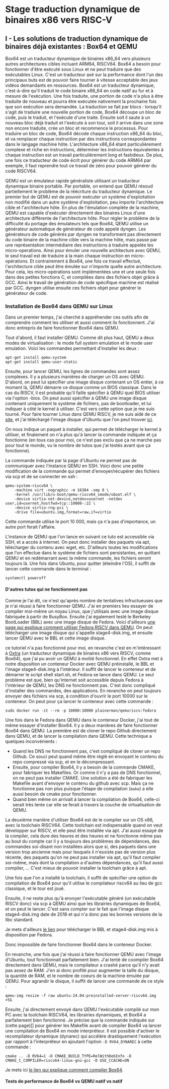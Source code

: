 # Stage traduction dynamique de binaires x86 vers RISC-V

## I - Les solutions de traduction dynamique de binaires déjà existantes : Box64 et QEMU

Box64 est un traducteur dynamique de binaires x86_64 vers plusieurs autres architectures cibles incluant ARM64, RISCV64. Box64 a besoin pour fonctionner d'être exécuté sous Linux et ne peut traduire que des exécutables Linux. C'est un traducteur axé sur la performance dont l'un des principaux buts est de pouvoir faire tourner à vitesse acceptable des jeux vidéos demandants en ressources.
Box64 est un traducteur dynamique, c'est-à-dire qu'il traduit le code binaire x86_64 en code natif au fur et à mesure de l'exécution. Une fois traduite, une portion de code n'a plus à être traduite de nouveau et pourra être exécutée nativement la prochaine fois que son exécution sera demandée. La traduction se fait par blocs : lorsqu'il s'agit de traduire une nouvelle portion de code, Box64 découpe un bloc de code, puis le traduit, et l'exécute d'une traite. Ensuite soit il saute à un nouveau bloc déjà traduit et l'exécute à son tour, soit il arrive dans une zone non encore traduite, crée un bloc et recommence le processus.
Pour traduire un bloc de code, Box64 décode chaque instruction x86_64 du bloc, et va remplacer chaque instruction par des instructions correspondantes dans le langage machine hôte. L'architecture x86_64 étant particulièrement complexe et riche en instructions, déterminer les instructions équivalentes à chaque instruction est un travail particulièrement long et fastidieux.
De plus, une fois ce traducteur de code écrit pour générer du code ARM64 par exemple, il faut reprendre tout ce travail de zéro pour pouvoir générer du code RISCV64.


QEMU est un émulateur rapide généraliste utilisant un traducteur dynamique binaire portable. Par portable, on entend que QEMU résoud partiellement le problème de la réécriture du traducteur dynamique.
Le premier but de QEMU est de pouvoir exécuter un système d'exploitation non modifié dans un autre système d'exploitation, peu importe l'architecture cible et l'architecture hôte.
En plus de l'émulation complète de la machine, QEMU est capable d'exécuter directement des binaires Linux d'une architecture différente de l'architecture hôte.
Pour régler le problème de la difficulté du portage des émulateurs tels que Box64, QEMU utilise un générateur automatique de générateur de code appelé dyngen. Les générateurs de code générés par dyngen ne transforment pas directement du code binaire de la machine cible vers la machine hôte, mais passe par une représentation intermédiaire des instructions à traduire appelée les micro-operations. 
Ainsi pour émuler une nouvelle architecture avec QEMU, le seul travail est de traduire à la main chaque instruction en micro-opérations. Et contrairement à Box64, une fois ce travail effectué, l'architecture cible peut être émulée sur n'importe quelle autre architecture.
Pour cela, les micro-opérations sont implémentées une et une seule fois dans des petites fonctions C, et compilées dans des fichiers objet grâce à GCC. Ainsi le travail de génération de code spécifique machine est réalisé par GCC. dyngen utilise ensuite ces fichiers objet pour générer le générateur de code.

### Installation de Box64 dans QEMU sur Linux
Dans un premier temps, j'ai cherché à appréhender ces outils afin de comprendre comment les utiliser et aussi comment ils fonctionnent. J'ai donc entrepris de faire fonctionner Box64 dans QEMU.

Tout d'abord, il faut installer QEMU. Comme dit plus haut, QEMU a deux modes de virtualisation : le mode full system emulation et le mode user emulation. Voici les commandes permettant d'installer les deux :
```
apt-get install qemu-system
apt-get install qemu-user-static
```

Ensuite, pour lancer QEMU, les lignes de commandes sont assez complexes. Il y a plusieurs manières de charger un OS avec QEMU. D'abord, on peut lui spécifier une image disque contenant un OS entier, à ce moment là, QEMU démarre ce disque comme un BIOS classique. Dans le cas du RISCV, il est probable qu'il faille spécifier à QEMU quel BIOS utiliser via l'option -bios.
On peut aussi spécifier à QEMU une image disque contenant uniquement le système de fichiers, pas de bootloader, et lui indiquer à côté le kernel à utiliser. C'est vers cette option que je me suis tourné.
Pour faire tourner Linux dans QEMU RISCV, je me suis aidé de ce [site](https://canonical-ubuntu-boards.readthedocs-hosted.com/en/latest/how-to/qemu-riscv/), et j'ai téléchargé l'image disque d'Ubuntu que l'on peut trouver [ici](https://ubuntu.com/download/risc-v).

On nous indique un paquet à installer, qui permet de télécharger le kernel à utiliser, et finalement on n'a plus qu'à lancer la commande indiquée et ça fonctionne (en tous cas pour moi, ce n'est pas exclu que ça ne marche pas pour tout le monde, vu le nombre de tutos que j'ai testés avant que ça fonctionne).

La commande indiquée par la page d'Ubuntu ne permet pas de communiquer avec l'instance QEMU en SSH. Voici donc une petite modification de la commande qui permet d'envoyer/récupérer des fichiers via scp et de se connecter en ssh : 
```
qemu-system-riscv64 \
    -machine virt -nographic -m 16384 -smp 8 \
    -kernel /usr/lib/u-boot/qemu-riscv64_smode/uboot.elf \
    -device virtio-net-device,netdev=usernet -netdev user,id=usernet,hostfwd=tcp::10000-:22 \
    -device virtio-rng-pci \
    -drive file=ubuntu.img,format=raw,if=virtio
```
Cette commande utilise le port 10 000, mais ça n'a pas d'importance, un autre port ferait l'affaire.

L'instance de QEMU que l'on lance en suivant ce tuto est accessible via SSH, et a accès à internet. On peut donc installer des paquets via apt, télécharger du contenu avec wget, etc. D'ailleurs toutes les modifications que l'on effectue dans le système de fichiers sont persistantes, en quittant QEMU et en redémarrant avec la même commande, les fichiers seront toujours là.
Une fois dans Ubuntu, pour quitter (éteindre l'OS), il suffit de lancer cette commande dans le terminal :
```
systemctl poweroff
```

#### D'autres tutos qui ne fonctionnent pas

Comme je l'ai dit, ce n'est qu'après nombre de tentatives infructueuses que je n'ai réussi à faire fonctionner QEMU.
J'ai en premiers lieu essayer de compiler moi-même un noyau Linux, que j'utilisais avec une image disque fabriquée à partir de BusyBox. Ensuite j'ai également testé le Berkeley BootLoader (BBL) avec une image disque de Fedora. Voici d'ailleurs [une page qui explique comment utiliser Fedora RISCV dans QEMU](https://fedorapeople.org/groups/risc-v/disk-images/readme.txt).
On peut télécharger une image disque qui s'appelle stage4-disk.img, et ensuite lancer QEMU avec le BBL et cette image disque.

ce tutoriel n'a pas fonctionné pour moi, en revanche c'est en m'intéressant à [Oxtra]([Oxtra](https://github.com/oxtra/oxtra)) (un traducteur dynamique de binaires x86 vers RISCV, comme Box64), que j'ai pu avoir un QEMU à moitié fonctionnel. En effet Oxtra met à notre disposition un conteneur Docker avec QEMU préinstallé, le BBL et l'image stage4-disk.img à l'intérieur. Il suffit de lancer le conteneur et de démarrer le script shell start.sh, et Fedora se lance dans QEMU. Le seul problème est que, bien qu'internet soit accessible depuis Fedora à l'intérieur de QEMU, les DNS ne fonctionnent pas. C'est donc compliqué d'installer des commandes, des applications. En revanche on peut toujours envoyer des fichiers via scp, à condition d'ouvrir le port 10000 sur le conteneur. On peut pour ça lancer le conteneur avec cette commande :
```
sudo docker run -it --rm -p 10000:10000 plainerman/qemuriscv:fedora
```

Une fois dans le Fedora dans QEMU dans le conteneur Docker, j'ai tout de même essayer d'installer Box64. Il y a deux manières de faire fonctionner Box64 dans QEMU. La première est de cloner le repo Github directement dans QEMU, et de lancer la compilation dans QEMU. Cette technique a quelques inconvénients :
- Quand les DNS ne fonctionnent pas, c'est compliqué de cloner un repo Github. Ce souci peut quand même être réglé en envoyant le contenu du repo compressé via scp, et en le décompressant.
- Ensuite, pour compiler Box64, il y a besoin de la commande CMAKE, pour fabriquer les Makefiles. Or comme il n'y a pas de DNS fonctionnel, on ne peut pas installer CMAKE. Une solution a été de fabriquer les Makefile avant d'envoyer le contenu du github avec scp. Mais ça ne fonctionne pas non plus puisque l'étape de compilation (```make```) a elle aussi besoin de cmake pour fonctionner.
- Quand bien même on arrivait à lancer la compilation de Box64, celle-ci serait très lente car elle se ferait à travers la couche de virtualisation de QEMU.

La deuxième manière d'utiliser Box64 est de le compiler sur un OS x86, avec la toolchain RISCV64. Cette toolchain est indispensable quand on veut développer sur RISCV, et elle peut être installée via apt. J'ai aussi essayé de la compiler, cela dure des heures et des heures et ne fonctionne même pas au bout du compte car il y a toujours des problèmes de dépendances, des commandes soi-disant non installées alors que si, des paquets dans une version trop ancienne mais pour lesquels il n'esxiste pas de version plus récente, des paquets qu'on ne peut pas installer via apt, qu'il faut compiler soi-même, mais dont la compilation a d'autres dépendances, qu'il faut aussi compiler, ... C'est mieux de pouvoir installer la toolchain grâce à apt.

Une fois que l'on a installé la toolchain, il suffit de spécifier une option de compilation de Box64 pour qu'il utilise le compilateur riscv64 au lieu de gcc classique, et le tour est joué.

Ensuite, il ne reste plus qu'à envoyer l'exécutable généré (un exécutable RISCV donc) via scp à QEMU ainsi que les librairies dynamiques de Box64, et on peut le lancer.
C'est sans compter sur le fait que l'image disque stage4-disk.img date de 2018 et qui n'a donc pas les bonnes versions de la libc standard.

Je mets d'ailleurs [le lien](https://fedorapeople.org/groups/risc-v/disk-images/) pour télécharger le BBL et stage4-disk.img mis à disposition par Fedora.

Donc impossible de faire fonctionner Box64 dans le conteneur Docker.

En revanche, une fois que j'ai réussi à faire fonctionner QEMU avec l'image d'Ubuntu, tout fonctionnait parfaitement bien.
J'ai tenté de coompiler Box64 directement dans QEMU, mais le compilateur a crashé parce qu'il n'y avait pas assez de RAM. J'en ai donc profité pour augmenter la taille du disque, la quantité de RAM, et le nombre de coeurs de la machine émulée par QEMU.
Pour agrandir le disque, il suffit de lancer une commande de ce style :
```
qemu-img resize -f raw ubuntu-24.04-preinstalled-server-riscv64.img +5G
```

Ensuite, j'ai directement envoyé dans QEMU l'exécutable compilé sur mon PC avec la toolchain RISCV64, les librairies dynamiques, et Box64 a parfaitement bien fonctionné.
Je précise que la commande indiquée sur (cette page)[] pour générer les Makefile avant de compiler Box64 va lancer une compilation de Box64 en mode interpréteur. Il est possible d'activer le recompilateur dynamique (dynarec) qui accélère drastiquement l'exécution par rapport à l'interpréteur en ajoutant l'option ```-D RV64_DYNAREC``` à cette commande :
```
cmake .. -D RV64=1 -D CMAKE_BUILD_TYPE=RelWithDebInfo -D CMAKE_C_COMPILER=riscv64-linux-gnu-gcc -D USE_CCACHE=ON
```

Je mets ici [le lien qui explique comment compiler Box64](https://ksco.cc/box64-for-riscv-guide/docs/box64/).


#### Tests de performance de Box64 vs QEMU natif vs natif
